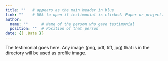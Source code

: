 ```yaml
---
title: ""   # appears as the main header in blue
link: ""    # URL to open if testimonial is clicked. Paper or project.
author: 
  name: ""      # Name of the person who gave testimonial
  position: ""  # Position of that person
date: {{ .Date }}
---
```


The testimonial goes here.
Any image (png, pdf, tiff, jpg) that is in the directory will be used as profile image.
